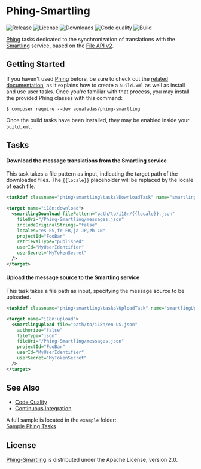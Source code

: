 # Phing-Smartling
![Release](https://img.shields.io/packagist/v/aquafadas/phing-smartling.svg) ![License](https://img.shields.io/packagist/l/aquafadas/phing-smartling.svg) ![Downloads](https://img.shields.io/packagist/dt/aquafadas/phing-smartling.svg) ![Code quality](https://img.shields.io/codacy/grade/ef57f4e6c9b7483ab9f38673ca503703.svg) ![Build](https://img.shields.io/travis/aquafadas-com/phing-smartling.svg)

[Phing](https://www.phing.info) tasks dedicated to the synchronization of translations with the [Smartling](https://www.smartling.com) service, based on the [File API v2](http://docs.smartling.com/pages/API/v2).

## Getting Started
If you haven't used [Phing](https://www.phing.info) before, be sure to check out the [related documentation](https://www.phing.info/docs/guide/stable), as it explains how to create a `build.xml` as well as install and use user tasks.
Once you're familiar with that process, you may install the provided Phing classes with this command:

```shell
$ composer require --dev aquafadas/phing-smartling
```

Once the build tasks have been installed, they may be enabled inside your `build.xml`.

## Tasks

#### Download the message translations from the Smartling service
This task takes a file pattern as input, indicating the target path of the downloaded files.
The `{{locale}}` placeholder will be replaced by the locale of each file.

```xml
<taskdef classname="phing\smartling\tasks\DownloadTask" name="smartlingDownload"/>

<target name="i18n:download">
  <smartlingDownload filePattern="path/to/i18n/{{locale}}.json"
    fileUri="/Phing-Smartling/messages.json"
    includeOriginalStrings="false"
    locales="es-ES,fr-FR,ja-JP,zh-CN"
    projectId="FooBar"
    retrievalType="published"
    userId="MyUserIdentifier"
    userSecret="MyTokenSecret"
  />
</target>
```

#### Upload the message source to the Smartling service
This task takes a file path as input, specifying the message source to be uploaded.

```xml
<taskdef classname="phing\smartling\tasks\UploadTask" name="smartlingUpload"/>

<target name="i18n:upload">
  <smartlingUpload file="path/to/i18n/en-US.json"
    authorize="false"
    fileType="json"
    fileUri="/Phing-Smartling/messages.json"
    projectId="FooBar"
    userId="MyUserIdentifier"
    userSecret="MyTokenSecret"
  />
</target>
```

## See Also
- [Code Quality](https://www.codacy.com/app/aquafadas/phing-smartling)
- [Continuous Integration](https://travis-ci.org/aquafadas-com/phing-smartling)

A full sample is located in the `example` folder:  
[Sample Phing Tasks](https://github.com/aquafadas-com/phing-smartling/blob/master/example/build.xml)

## License
[Phing-Smartling](https://packagist.org/packages/aquafadas/phing-smartling) is distributed under the Apache License, version 2.0.
